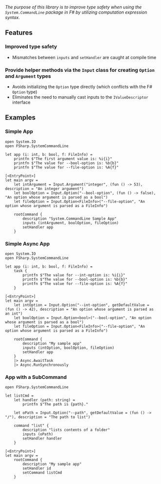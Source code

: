 _The purpose of this library is to improve type safety when using the `System.CommandLine` package in F# by utilizing computation expression syntax._

## Features

### Improved type safety
* Mismatches between `inputs` and `setHandler` are caught at compile time

### Provide helper methods via the `Input` class for creating `Option` and `Argument` types 
* Avoids initializing the `Option` type directly (which conflicts with the F# `Option` type) 
* Eliminates the need to manually cast inputs to the `IValueDescriptor` interface

## Examples

### Simple App

```F#
open System.IO
open FSharp.SystemCommandLine

let app (i: int, b: bool, f: FileInfo) =
    printfn $"The first argument value is: %i{i}"
    printfn $"The value for --bool-option is: %b{b}"
    printfn $"The value for --file-option is: %A{f}"    
    
[<EntryPoint>]
let main argv = 
    let intArgument = Input.Argument("integer", (fun () -> 53), description = "An integer argument")
    let boolOption = Input.Option("--bool-option", (fun () -> false), "An option whose argument is parsed as a bool")
    let fileOption = Input.Option<FileInfo>("--file-option", "An option whose argument is parsed as a FileInfo")

    rootCommand {
        description "System.CommandLine Sample App"
        inputs (intArgument, boolOption, fileOption)
        setHandler app
    }
```

### Simple Async App

```F#
open System.IO
open FSharp.SystemCommandLine

let app (i: int, b: bool, f: FileInfo) =
    task {
        printfn $"The value for --int-option is: %i{i}"
        printfn $"The value for --bool-option is: %b{b}"
        printfn $"The value for --file-option is: %A{f}"    
    }
    
[<EntryPoint>]
let main argv = 
    let intOption = Input.Option("--int-option", getDefaultValue = (fun () -> 42), description = "An option whose argument is parsed as an int")
    let boolOption = Input.Option<bool>("--bool-option", "An option whose argument is parsed as a bool")
    let fileOption = Input.Option<FileInfo>("--file-option", "An option whose argument is parsed as a FileInfo")

    rootCommand {
        description "My sample app"
        inputs (intOption, boolOption, fileOption)
        setHandler app
    }
    |> Async.AwaitTask
    |> Async.RunSynchronously
```

### App with a SubCommand

```F#
open FSharp.SystemCommandLine

let listCmd = 
    let handler (path: string) = 
        printfn $"The path is {path}."
        
    let oPath = Input.Option("--path", getDefaultValue = (fun () -> "/"), description = "The path to list")

    command "list" {
        description "lists contents of a folder"
        inputs (oPath)
        setHandler handler
    }

[<EntryPoint>]
let main argv = 
    rootCommand {
        description "My sample app"
        setHandler id
        setCommand listCmd
    }
```

